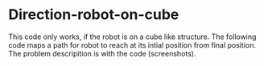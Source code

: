 # Direction-robot-on-cube
This code only works, if the robot is on a cube like structure.
The following code maps a path for robot to reach at its intial position from final position.
The problem descripition is with the code (screenshots).

